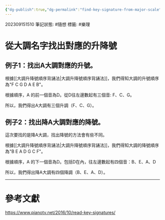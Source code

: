 ```yaml
---
{"dg-publish":true,"dg-permalink":"find-key-signature-from-major-scale","permalink":"/find-key-signature-from-major-scale/"}
---
```


202309151510
筆記狀態: #隨想
標籤: #樂理 

# 從大調名字找出對應的升降號

## 例子1：找出A大調對應的升號。

根據[[大調升降號順序背誦法\|大調升降號順序背誦法]]，我們得知大調的升號順序為"F C G D A E B"。

根據順序，A 的前一個音為D。從D往左邊數起有三個音: F、C、G。

所以，我們得出A大調有三個升調（F、C、G）。

## 例子2：找出降A大調對應的降號。

這次要找的是降A大調，找出降號的方法會有些不同。

根據[[大調升降號順序背誦法\|大調升降號順序背誦法]]，我們得知大調的降號順序為"B E A D G C F"。

根據順序，A 的下一個音為D。包括D在內，往左邊數起有四個音：B、E、A、D

所以，我們得出降A大調有四個降調（B、E、A、D）。

---
# 參考文獻

https://www.pianotv.net/2016/10/read-key-signatures/
